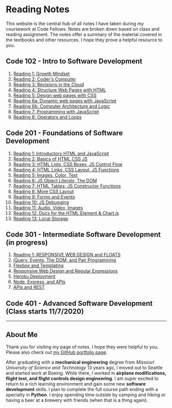 # Reading Notes

This website is the central hub of all notes I have taken during my coursework at Code Fellows.  Notes are broken down based on class and reading assignment.  The notes offer a summary of the material covered in the textbooks and other resources.  I hope they prove a helpful resource to you.

## Code 102 - Intro to Software Development
1. [Reading 1:  Growth Mindset](growth_mindset "Click to see the notes!")
1. [Reading 2:  Coder's Computer](coders_computer "Click to see the notes!")
1. [Reading 3:  Revisions in the Cloud](revisions_in_the_cloud "Click to see the notes!")
1. [Reading 4:  Structure Web Pages with HTML](structure_page_html "Click to see the notes!")
1. [Reading 5:  Design web pages with CSS](design_with_css "Click to see the notes!")
1. [Reading 6a:  Dynamic web pages with JavaScript](dynamic_pages_w_JS "Click to see the notes!")
1. [Reading 6b:  Computer Architecture and Logic](computer_architecture_logic "Click to see the notes!")
1. [Reading 7:  Programming with JavaScript](programming_w_JS "Click to see the notes!")
1. [Reading 8:  Operators and Loops](operators_and_loops "Click to see the notes!")


## Code 201 - Foundations of Software Development
1. [Reading 1:  Introductory HTML and JavaScript](class-01 "Click to see the notes!")
1. [Reading 2:  Basics of HTML CSS  JS](class-02 "Click to see the notes!")
1. [Reading 3:  HTML Lists, CSS Boxes, JS Control Flow](class-03 "Click to see the notes!")
1. [Reading 4:  HTML Links, CSS Layout, JS Functions](class-04 "Click to see the notes!")
1. [Reading 5:  Images, Color, Text](class-05 "Click to see the notes!")
1. [Reading 6:  JS Object Literals; The DOM](class-06 "Click to see the notes!")
1. [Reading 7:  HTML Tables; JS Constructor Functions](class-07 "Click to see the notes!")
1. [Reading 8:  More CSS Layout](class-08 "Click to see the notes!")
1. [Reading 9:  Forms and Events](class-09 "Click to see the notes!")
1. [Reading 10:  JS Debugging](class-10 "Click to see the notes!")
1. [Reading 11:  Audio, Video, Images](class-11 "Click to see the notes!")
1. [Reading 12:  Docs for the HTML Element & Chart.js](class-12 "Click to see the notes!")
1. [Reading 13:  Local Storage](class-13 "Click to see the notes!")

## Code 301 - Intermediate Software Development (in progress)
1. [Reading 1:  RESPONSIVE WEB DESIGN and FLOATS](C301R01 "Click to see the notes!")
1. [jQuery, Events, The DOM, and Pair Programming](C301R02)
1. [Flexbox and Templating](C301R03)
1. [Responsive Web Design and Regular Expressions](C301R04)
1. [Heroku Deployment](C301R05)
1. [Node, Express, and APIs](C301R06)
1. [APIs and REST](C301R07)


## Code 401 - Advanced Software Development (Class starts 11/7/2020)



---
## About Me
Thank you for visiting my page of notes.  I hope they were helpful to you.  Please also check out [my GitHub portfolio page](https://github.com/paul-leonard "Paul's GitHub Portfolio").

After graduating with a **mechanical engineering** degree from *Missouri University of Science and Technology* 13 years ago, I moved out to Seattle and started work at Boeing.  While there, I worked in **airplane modifications, flight test, and flight controls design engineering**.  I am super excited to return to a rich learning environment and gain some new **software development** skills.  I plan to complete the full course path ending with a specialty in **Python**.  I enjoy spending time outside by camping and hiking or having a beer at a brewery with friends (when that is a thing again).
